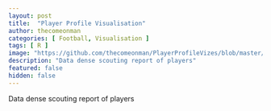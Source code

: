 ```yaml
---
layout: post
title:  "Player Profile Visualisation"
author: thecomeonman
categories: [ Football, Visualisation ]
tags: [ R ]
image: "https://github.com/thecomeonman/PlayerProfileVizes/blob/master/2020-08-18_CityWingers_Sane_Mahrez_Torres/Mahrez.png?raw=true"
description: "Data dense scouting report of players"
featured: false
hidden: false
---
```


Data dense scouting report of players
